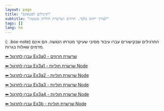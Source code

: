```yaml
---
layout: page
title: "תרגילים לסטאקס"
subtitle: "לצורך ייחוס בלבד. חרוזים ושרשרת חוליות פשוטה"
tags: []
lang: he
---
```


{: .box-note}
התרגילים שבקישורים עברו עיבוד מסיבי שעיקר מטרתו הנגשה. הם אינם מדמים שאלות בגרות.

[⬅ עברו לתרגול Ex3a0 - שרשרת חרוזים](/cst/nodeNbead/Ex3a0beads)

[⬅ עברו לתרגול Ex3a1 - שרשרת חוליות Node<T>](/cst/nodeNbead/Ex3a1node)

[⬅ עברו לתרגול Ex3a2 - שרשרת חוליות Node<T>](/cst/nodeNbead/Ex3a2node)

[⬅ עברו לתרגול Ex3a3 - שרשרת חוליות Node<T>](/cst/nodeNbead/Ex3a3node)

[⬅ עברו לתרגול Ex3a4 - שרשרת חוליות Node<T>](/cst/nodeNbead/Ex3a4node)

[⬅ עברו לתרגול Ex3b - שרשרת חוליות Node<T>](/cst/nodeNbead/Ex3b)


